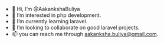- 👋 Hi, I’m @AakankshaBuliya
- 👀 I’m interested in php development.
- 🌱 I’m currently learning laravel.
- 💞️ I’m looking to collaborate on good laravel projects.
- 📫 you can reach me through aakanksha.buliya@gmail.com.

<!---
AakankshaBuliya/AakankshaBuliya is a ✨ special ✨ repository because its `README.md` (this file) appears on your GitHub profile.
You can click the Preview link to take a look at your changes.
--->

